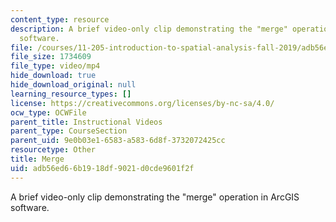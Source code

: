 ```yaml
---
content_type: resource
description: A brief video-only clip demonstrating the "merge" operation in ArcGIS
  software.
file: /courses/11-205-introduction-to-spatial-analysis-fall-2019/adb56ed66b1918df9021d0cde9601f2f_MIT11_205F19_merge.mp4
file_size: 1734609
file_type: video/mp4
hide_download: true
hide_download_original: null
learning_resource_types: []
license: https://creativecommons.org/licenses/by-nc-sa/4.0/
ocw_type: OCWFile
parent_title: Instructional Videos
parent_type: CourseSection
parent_uid: 9e0b03e1-6583-a583-6d8f-3732072425cc
resourcetype: Other
title: Merge
uid: adb56ed6-6b19-18df-9021-d0cde9601f2f
---
```

A brief video-only clip demonstrating the "merge" operation in ArcGIS software.